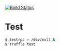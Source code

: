 [![Build Status](https://travis-ci.org/assafmo/PotOfEther.svg?branch=master)](https://travis-ci.org/assafmo/PotOfEther)

# Test

```bash
$ testrpc > /dev/null &
$ truffle test
```